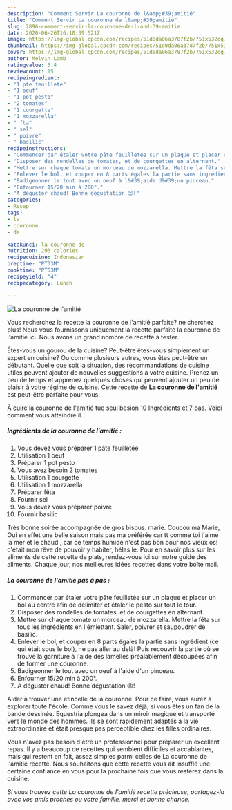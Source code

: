 ```yaml
---
description: "Comment Servir La couronne de l&amp;#39;amitié"
title: "Comment Servir La couronne de l&amp;#39;amitié"
slug: 2896-comment-servir-la-couronne-de-l-and-39-amitie
date: 2020-06-26T16:10:39.521Z
image: https://img-global.cpcdn.com/recipes/51d0da06a3787f2b/751x532cq70/la-couronne-de-lamitie-photo-principale-de-la-recette.jpg
thumbnail: https://img-global.cpcdn.com/recipes/51d0da06a3787f2b/751x532cq70/la-couronne-de-lamitie-photo-principale-de-la-recette.jpg
cover: https://img-global.cpcdn.com/recipes/51d0da06a3787f2b/751x532cq70/la-couronne-de-lamitie-photo-principale-de-la-recette.jpg
author: Melvin Lamb
ratingvalue: 3.4
reviewcount: 15
recipeingredient:
- "1 pte feuillete"
- "1 oeuf"
- "1 pot pesto"
- "2 tomates"
- "1 courgette"
- "1 mozzarella"
- " fta"
- " sel"
- " poivre"
- " basilic"
recipeinstructions:
- "Commencer par étaler votre pâte feuilletée sur un plaque et placer un bol au centre afin de délimiter et étaler le pesto sur tout le tour."
- "Disposer des rondelles de tomates, et de courgettes en alternant."
- "Mettre sur chaque tomate un morceau de mozzarella. Mettre la fêta sur tous les ingrédients en l&#39;émiettant. Saler, poivrer et saupoudrer de basilic."
- "Enlever le bol, et couper en 8 parts égales la partie sans ingrédient (ce qui était sous le bol), ne pas aller au delà! Puis recouvrir la partie où se trouve la garniture à l&#39;aide des lamelles préalablement découpées afin de former une couronne."
- "Badigeonner le tout avec un oeuf à l&#39;aide d&#39;un pinceau."
- "Enfourner 15/20 min à 200°."
- "A déguster chaud! Bonne dégustation 😉!"
categories:
- Resep
tags:
- la
- couronne
- de

katakunci: la couronne de 
nutrition: 293 calories
recipecuisine: Indonesian
preptime: "PT33M"
cooktime: "PT53M"
recipeyield: "4"
recipecategory: Lunch

---
```



![La couronne de l&#39;amitié](https://img-global.cpcdn.com/recipes/51d0da06a3787f2b/751x532cq70/la-couronne-de-lamitie-photo-principale-de-la-recette.jpg)

Vous recherchez la recette la couronne de l&#39;amitié parfaite? ne cherchez plus! Nous vous fournissons uniquement la recette parfaite la couronne de l&#39;amitié ici. Nous avons un grand nombre de recette à tester.

Êtes-vous un gourou de la cuisine? Peut-être êtes-vous simplement un expert en cuisine? Ou comme plusieurs autres, vous êtes peut-être un débutant. Quelle que soit la situation, des recommandations de cuisine utiles peuvent ajouter de nouvelles suggestions à votre cuisine. Prenez un peu de temps et apprenez quelques choses qui peuvent ajouter un peu de plaisir à votre régime de cuisine. Cette recette de <strong> La couronne de l&#39;amitié </strong> est peut-être parfaite pour vous.

<!--inarticleads1-->

À cuire la couronne de l&#39;amitié tue seul besion 10 Ingrédients et 7 pas. Voici comment vous atteindre il.

##### Ingrédients de la couronne de l&#39;amitié :

1. Vous devez vous préparer 1 pâte feuilletée
1. Utilisation 1 oeuf
1. Préparer 1 pot pesto
1. Vous avez besoin 2 tomates
1. Utilisation 1 courgette
1. Utilisation 1 mozzarella
1. Préparer  fêta
1. Fournir  sel
1. Vous devez vous préparer  poivre
1. Fournir  basilic


Très bonne soirée accompagnée de gros bisous. marie. Coucou ma Marie, Oui en effet une belle saison mais pas ma préférée car tt comme toi j&#39;aime la mer et le chaud , car ce temps humide n&#39;est pas bon pour nos vieux os! c&#39;était mon rêve de pouvoir y habiter, hélas le. Pour en savoir plus sur les aliments de cette recette de plats, rendez-vous ici sur notre guide des aliments. Chaque jour, nos meilleures idées recettes dans votre boîte mail. 

<!--inarticleads2-->

##### La couronne de l&#39;amitié pas à pas :

1. Commencer par étaler votre pâte feuilletée sur un plaque et placer un bol au centre afin de délimiter et étaler le pesto sur tout le tour.
1. Disposer des rondelles de tomates, et de courgettes en alternant.
1. Mettre sur chaque tomate un morceau de mozzarella. Mettre la fêta sur tous les ingrédients en l&#39;émiettant. Saler, poivrer et saupoudrer de basilic.
1. Enlever le bol, et couper en 8 parts égales la partie sans ingrédient (ce qui était sous le bol), ne pas aller au delà! Puis recouvrir la partie où se trouve la garniture à l&#39;aide des lamelles préalablement découpées afin de former une couronne.
1. Badigeonner le tout avec un oeuf à l&#39;aide d&#39;un pinceau.
1. Enfourner 15/20 min à 200°.
1. A déguster chaud! Bonne dégustation 😉!


Aider à trouver une étincelle de la couronne. Pour ce faire, vous aurez à explorer toute l&#39;école. Comme vous le savez déjà, si vous êtes un fan de la bande dessinée. Equestria plongea dans un miroir magique et transporté vers le monde des hommes. Ils se sont rapidement adaptés à la vie extraordinaire et était presque pas perceptible chez les filles ordinaires. 

<!--inarticleads1-->

<p>
Vous n'avez pas besoin d'être un professionnel pour préparer un excellent repas. Il y a beaucoup de recettes qui semblent difficiles et accablantes, mais qui restent en fait, assez simples parmi celles de La couronne de l&#39;amitié recette. Nous souhaitons que cette recette vous ait insufflé une certaine confiance en vous pour la prochaine fois que vous resterez dans la cuisine.
</p>

<p>
<i>Si vous trouvez cette La couronne de l&#39;amitié recette précieuse, partagez-la avec vos amis proches ou votre famille, merci et bonne chance.</i>
</p>
